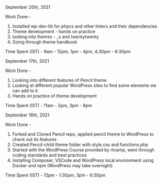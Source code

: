 September 20th, 2021

Work Done -
1. Installed wp-dev-lib for phpcs and other linters and their dependencies
2. Theme development - hands on practice
3. looking into themes - _s and twentytwenty
4. Going through theme handbook

Time Spent (IST) - 9am - 12pm, 1pm - 4pm, 4;30pm - 6:30pm

September 17th, 2021

Work Done -
1. Looking into different features of Pencil theme
2. Looking at different popular WordPress sites to find some elements we can add to it
3. Hands on practice of theme development

Time Spent (IST) - 11am - 2pm, 3pm - 8pm

September 16th, 2021

Work Done -
1. Forked and Cloned Pencil repo, applied pencil theme to WordPress to check out its features
2. Created Pencil-child theme folder with style.css and functions.php
3. Started with the WordPress Course provided by rtcamp, went through coding standards and best practices
4. Installing Composer, VSCode and WordPress local environment using Docker and npm (WordPress may take overnight) 

Time Spent (IST) - 12pm - 1:30pm, 3pm - 6:30pm
